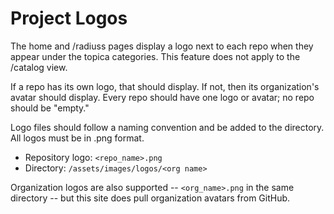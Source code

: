 # Project Logos

The home and /radiuss pages display a logo next to each repo when they appear under the topica categories. This feature does not apply to the /catalog view.

If a repo has its own logo, that should display. If not, then its organization's avatar should display. Every repo should have one logo or avatar; no repo should be "empty."

Logo files should follow a naming convention and be added to the directory. All logos must be in .png format.
- Repository logo: `<repo_name>.png`
- Directory: `/assets/images/logos/<org name>`

Organization logos are also supported -- `<org_name>.png` in the same directory -- but this site does pull organization avatars from GitHub.
